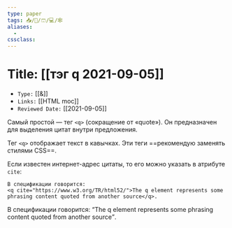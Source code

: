 ```yaml
---
type: paper
tags: 📥️/📜️/🩳/💻/🕸
aliases:
  - 
cssclass: 
---
```




# Title: **[[тэг q 2021-09-05]]**
- `Type:` [[&]]
- `Links:` [[HTML moc]]
- `Reviewed Date:` [[2021-09-05]]

 Самый простой — тег `<q>` (сокращение от «quote»). Он предназначен для выделения цитат внутри предложения.
 
 Тег `<q>` отображает текст в кавычках. Эти теги ==рекомендую заменять стилями CSS==.
 
 Если известен интернет-адрес цитаты, то его можно указать в атрибуте `cite`:
 
 ```
В спецификации говорится: 
<q cite="https://www.w3.org/TR/html52/">The q element represents some phrasing content quoted from another source</q>.
```


В спецификации говорится: <q cite="https://www.w3.org/TR/html52/">The q element represents some phrasing content quoted from another source</q>.


